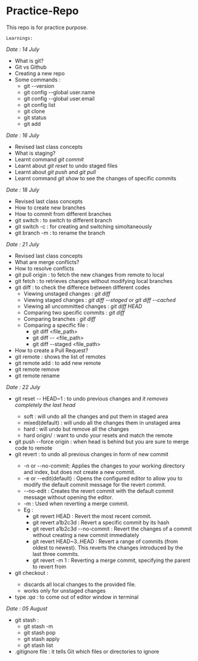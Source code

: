 # Practice-Repo
This repo is for practice purpose. 

`Learnings:`

*Date : 14 July*
- What is git?
- Git vs Github
- Creating a new repo
- Some commands : 
    - git --version
    - git config --global user.name <user name>
    - git config --global user.email <user email>
    - git config list
    - git clone <repo url>
    - git status 
    - git add 

*Date : 16 July*
- Revised last class concepts
- What is staging? 
- Learnt command *git commit* 
- Learnt about *git reset* to undo staged files 
- Learnt about *git push* and *git pull*
- Learnt command *git show <commit id>* to see the changes of specific commits 

*Date : 18 July*
- Revised last class concepts
- How to create new branches
- How to commit from different branches
- git switch <branch name> : to switch to different branch
- git switch -c <new-branch-name> : for creating and switching simoltaneously 
- git branch -m <new-name-of-the-branch> : to rename the branch

*Date : 21 July*
- Revised last class concepts 
- What are merge conflicts?
- How to resolve conflicts 
- git pull origin <branch name> : to fetch the new changes from remote to local
- git fetch : to retrieves changes without modifying local branches
- git diff : to check the differece between different codes 
    - Viewing unstaged changes : *git diff*
    - Viewing staged changes : *git diff --staged* or *git diff --cached*
    - Viewing all uncommitted changes : *git diff HEAD*
    - Comparing two specific commits : *git diff <commit1> <commit2>*
    - Comparing branches : *git diff <branch1> <branch2>*
    - Comparing a specific file : 
        - git diff <file_path>
        - git diff <commit1> <commit2> -- <file_path>
        - git diff --staged <file_path>
- How to create a Pull Request?
- git remote : shows the list of remotes
- git remote add <remote-name> <remote-link> : to add new remote
- git remote remove <remote-name> 
- git remote rename <remote-name> <new-remote-name>

*Date : 22 July*
- git reset --<flag> HEAD~1 : to undo previous changes and *it removes completely the last head* 
    - soft : will undo all the changes and put them in staged area 
    - mixed(default) : will undo all the changes them in unstaged area
    - hard : will undo but remove all the changes
    - hard origin/<branch> : want to undo your resets and match the remote 
- git push --force origin <branch> : when head is behind but you are sure to merge code to remote 
- git revert <commit-hash> : to undo all previous changes in form of new commit
    - -n or --no-commit: Applies the changes to your working directory and index, but does not create a new commit.
    - -e or --edit(default) : Opens the configured editor to allow you to modify the default commit message for the revert commit.
    - --no-edit : Creates the revert commit with the default commit message without opening the editor.
    - -m <parent-number> : Used when reverting a merge commit.
    - Eg : 
        - git revert HEAD : Revert the most recent commit.
        - git revert a1b2c3d : Revert a specific commit by its hash
        - git revert a1b2c3d --no-commit : Revert the changes of a commit without creating a new commit immediately
        - git revert HEAD~3..HEAD : Revert a range of commits (from oldest to newest). This reverts the changes introduced by the last three commits.
        - git revert -m 1 <merge-commit-hash> : Reverting a merge commit, specifying the parent to revert from
- git checkout <file-name> : 
    - discards all local changes to the provided file.
    - works only for unstaged changes
- type *:qa* : to come out of editor window in terminal  

*Date : 05 August*
- git stash :
    - git stash -m <message>
    - git stash pop
    - git stash apply
    - git stash list 
- .gitignore file : it tells Git which files or directories to ignore 